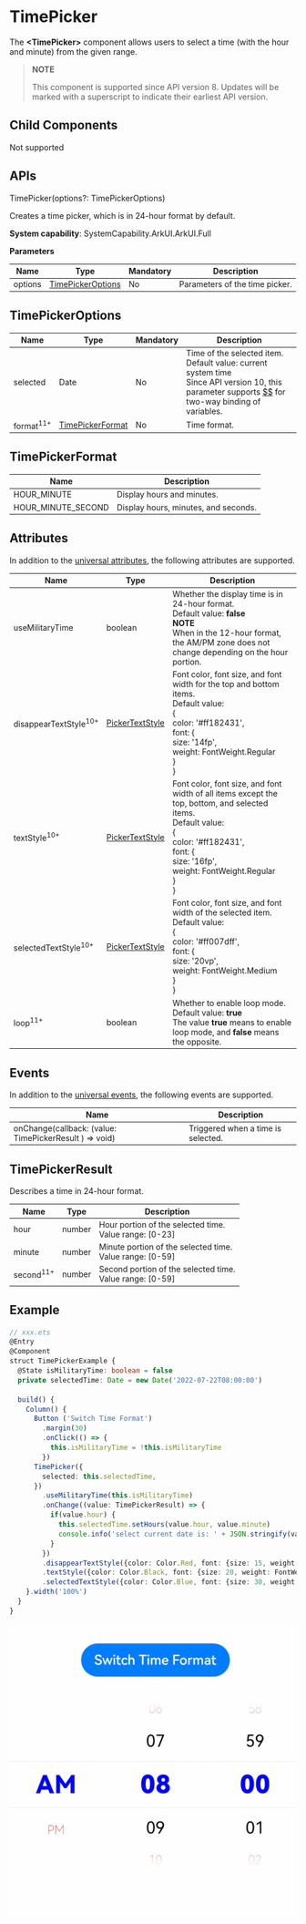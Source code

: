 # TimePicker

The **\<TimePicker>** component allows users to select a time (with the hour and minute) from the given range.

>  **NOTE**
>
>  This component is supported since API version 8. Updates will be marked with a superscript to indicate their earliest API version.


## Child Components

Not supported


## APIs

TimePicker(options?: TimePickerOptions)

Creates a time picker, which is in 24-hour format by default.

**System capability**: SystemCapability.ArkUI.ArkUI.Full

**Parameters**

| Name | Type                                           | Mandatory| Description                    |
| ------- | ----------------------------------------------- | ---- | ------------------------ |
| options | [TimePickerOptions](#timepickeroptions) | No  | Parameters of the time picker.|

## TimePickerOptions

| Name                | Type                                         | Mandatory| Description                                                        |
| -------------------- | --------------------------------------------- | ---- | ------------------------------------------------------------ |
| selected             | Date                                          | No  | Time of the selected item.<br>Default value: current system time<br>Since API version 10, this parameter supports [$$](../../quick-start/arkts-two-way-sync.md) for two-way binding of variables.|
| format<sup>11+</sup> | [TimePickerFormat](#timepickerformat) | No  | Time format.                            |

## TimePickerFormat

| Name              | Description                    |
| ------------------ | ------------------------ |
| HOUR_MINUTE        | Display hours and minutes.      |
| HOUR_MINUTE_SECOND | Display hours, minutes, and seconds.|

## Attributes

In addition to the [universal attributes](ts-universal-attributes-size.md), the following attributes are supported.

| Name                            | Type                                                    | Description                                                        |
| -------------------------------- | ------------------------------------------------------------ | ------------------------------------------------------------ |
| useMilitaryTime                  | boolean                                                      | Whether the display time is in 24-hour format.<br>Default value: **false**<br>**NOTE**<br>When in the 12-hour format, the AM/PM zone does not change depending on the hour portion.|
| disappearTextStyle<sup>10+</sup> | [PickerTextStyle](ts-basic-components-datepicker.md#pickertextstyle10) | Font color, font size, and font width for the top and bottom items.<br>Default value:<br>{<br>color: '#ff182431',<br>font: {<br>size: '14fp', <br>weight: FontWeight.Regular<br>}<br>} |
| textStyle<sup>10+</sup>          | [PickerTextStyle](ts-basic-components-datepicker.md#pickertextstyle10) | Font color, font size, and font width of all items except the top, bottom, and selected items.<br>Default value:<br>{<br>color: '#ff182431',<br>font: {<br>size: '16fp', <br>weight: FontWeight.Regular<br>}<br>} |
| selectedTextStyle<sup>10+</sup>  | [PickerTextStyle](ts-basic-components-datepicker.md#pickertextstyle10) | Font color, font size, and font width of the selected item.<br>Default value:<br>{<br>color: '#ff007dff',<br>font: {<br>size: '20vp', <br>weight: FontWeight.Medium<br>}<br>} |
| loop<sup>11+</sup>               | boolean                                                      | Whether to enable loop mode.<br>Default value: **true**<br>The value **true** means to enable loop mode, and **false** means the opposite.|

## Events

In addition to the [universal events](ts-universal-events-click.md), the following events are supported.

| Name                                      | Description       |
| ---------------------------------------- | ----------- |
| onChange(callback: (value: TimePickerResult ) =&gt; void) | Triggered when a time is selected.|

## TimePickerResult

Describes a time in 24-hour format.

| Name                | Type| Description                               |
| -------------------- | -------- | ----------------------------------- |
| hour                 | number   | Hour portion of the selected time.<br>Value range: [0-23]|
| minute               | number   | Minute portion of the selected time.<br>Value range: [0-59]|
| second<sup>11+</sup> | number   | Second portion of the selected time.<br>Value range: [0-59]|


## Example

```ts
// xxx.ets
@Entry
@Component
struct TimePickerExample {
  @State isMilitaryTime: boolean = false
  private selectedTime: Date = new Date('2022-07-22T08:00:00')

  build() {
    Column() {
      Button ('Switch Time Format')
        .margin(30)
        .onClick(() => {
          this.isMilitaryTime = !this.isMilitaryTime
        })
      TimePicker({
        selected: this.selectedTime,
      })
        .useMilitaryTime(this.isMilitaryTime)
        .onChange((value: TimePickerResult) => {
          if(value.hour) {
            this.selectedTime.setHours(value.hour, value.minute)
            console.info('select current date is: ' + JSON.stringify(value))
          }
        })
        .disappearTextStyle({color: Color.Red, font: {size: 15, weight: FontWeight.Lighter}})
        .textStyle({color: Color.Black, font: {size: 20, weight: FontWeight.Normal}})
        .selectedTextStyle({color: Color.Blue, font: {size: 30, weight: FontWeight.Bolder}})
    }.width('100%')
  }
}
```

![timePicker](figures/timePicker.gif)
